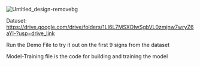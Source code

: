 ![Untitled_design-removebg](https://github.com/user-attachments/assets/f8f7cc2c-739b-41a1-8035-fe93a8e9a3bc)

Dataset: https://drive.google.com/drive/folders/1LI6L7MSXOIwSgbVL0zmjnw7wryZ6aYl-?usp=drive_link

Run the Demo File to try it out on the first 9 signs from the dataset

Model-Training file is the code for building and training the model
